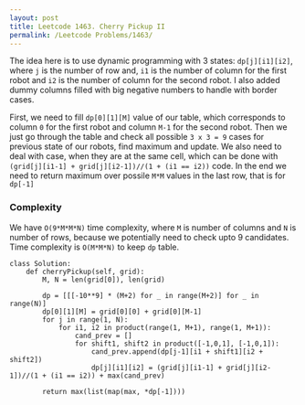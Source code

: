 ```yaml
---
layout: post
title: Leetcode 1463. Cherry Pickup II
permalink: /Leetcode Problems/1463/
---
```


The idea here is to use dynamic programming with 3 states: `dp[j][i1][i2]`, where `j` is the number of row and, `i1` is the number of column for the first robot and `i2` is the number of column for the second robot. I also added dummy columns filled with big negative numbers to handle with border cases.

First, we need to fill `dp[0][1][M]` value of our table, which corresponds to column `0` for the first robot and column `M-1` for the second robot. Then we just go through the table and check all possible `3 x 3 = 9` cases for previous state of our robots, find maximum and update. We also need to deal with case, when they are at the same cell, which can be done with `(grid[j][i1-1] + grid[j][i2-1])//(1 + (i1 == i2))` code. In the end we need to return maximum over possile `M*M` values in the last row, that is for `dp[-1]`

### Complexity 
We have `O(9*M*M*N)` time complexity, where `M` is number of columns and `N` is number of rows, because we potentially need to check upto 9 candidates. Time complexity is `O(M*M*N)` to keep `dp` table.



```
class Solution:
    def cherryPickup(self, grid):
        M, N = len(grid[0]), len(grid)

        dp = [[[-10**9] * (M+2) for _ in range(M+2)] for _ in range(N)]
        dp[0][1][M] = grid[0][0] + grid[0][M-1]
        for j in range(1, N):
            for i1, i2 in product(range(1, M+1), range(1, M+1)):
                cand_prev = []
                for shift1, shift2 in product([-1,0,1], [-1,0,1]):
                    cand_prev.append(dp[j-1][i1 + shift1][i2 + shift2])
                    dp[j][i1][i2] = (grid[j][i1-1] + grid[j][i2-1])//(1 + (i1 == i2)) + max(cand_prev)

        return max(list(map(max, *dp[-1])))        
```